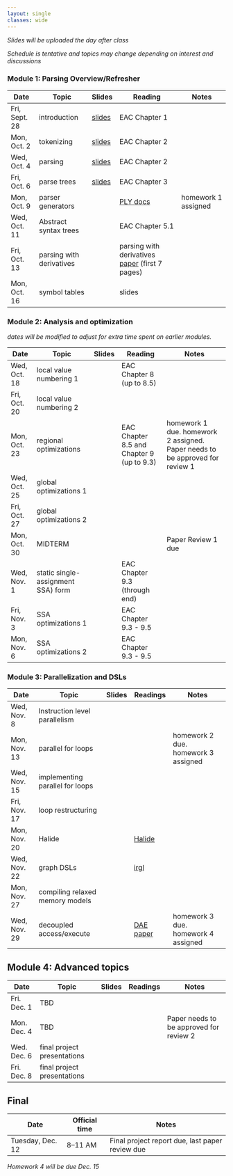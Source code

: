 ```yaml
---
layout: single
classes: wide
---
```


_Slides will be uploaded the day after class_

_Schedule is tentative and topics may change depending on interest and discussions_

### Module 1: Parsing Overview/Refresher

| Date             | Topic                                | Slides                 |   Reading       |  Notes 
|------------------|--------------------------------------|------------------------|-----------------|-
| Fri, Sept. 28    |  introduction                        | [slides](lectures/CSE211Sept29_fa2023.pdf) | EAC Chapter 1   | 
| Mon, Oct. 2      |  tokenizing                          | [slides](lectures/CSE211Oct2_fa2023.pdf)   | EAC Chapter 2   |
| Wed, Oct. 4      |  parsing                             | [slides](lectures/CSE211Oct4_fa2023.pdf)   | EAC Chapter 2   |
| Fri, Oct. 6      |  parse trees                         | [slides](lectures/CSE211Oct6_fa2023.pdf)   | EAC Chapter 3   | 
| Mon, Oct. 9      |  parser generators                   |                        | [PLY docs](https://www.dabeaz.com/ply/) | homework 1 assigned
| Wed, Oct. 11     |  Abstract syntax trees               |                        | EAC Chapter 5.1 | 
| Fri, Oct. 13     |  parsing with derivatives            |                        | parsing with derivatives [paper](https://www.ccs.neu.edu/home/turon/re-deriv.pdf) (first 7 pages) |
| Mon, Oct. 16     |  symbol tables                       |                        | slides          |



### Module 2: Analysis and optimization

_dates will be modified to adjust for extra time spent on earlier modules._

| Date             | Topic                              | Slides | Reading                                   | Notes
|------------------|------------------------------------|--------|-------------------------------------------|-
| Wed, Oct. 18     | local value numbering 1            |        | EAC Chapter 8 (up to 8.5)                 | 
| Fri, Oct. 20     | local value numbering 2            |        |                                           |
| Mon, Oct. 23     | regional optimizations             |        | EAC Chapter 8.5 and Chapter 9 (up to 9.3) | homework 1 due. homework 2 assigned. Paper needs to be approved for review 1
| Wed, Oct. 25     | global optimizations 1             |        |                                           | 
| Fri, Oct. 27     | global optimizations 2             |        |                                           | 
| Mon, Oct. 30     | MIDTERM                            |        |                                           | Paper Review 1 due
| Wed, Nov. 1      | static single-assignment SSA) form |        | EAC Chapter 9.3 (through end)             | 
| Fri, Nov. 3      | SSA optimizations 1                |        | EAC Chapter 9.3 - 9.5                     | 
| Mon, Nov. 6      | SSA optimizations 2                |        | EAC Chapter 9.3 - 9.5                     | 


### Module 3: Parallelization and DSLs

| Date             | Topic                             | Slides |  Readings      | Notes
|------------------|-----------------------------------|--------|----------------|-
| Wed, Nov. 8      | Instruction level parallelism     |        |                |
| Mon, Nov. 13     | parallel for loops                |        |                | homework 2 due. homework 3 assigned
| Wed, Nov. 15     | implementing parallel for loops   |        |                | 
| Fri, Nov. 17     | loop restructuring                |        |                | 
| Mon, Nov. 20     | Halide                            |        |  [Halide](http://people.csail.mit.edu/jrk/halide-pldi13.pdf) |  
| Wed, Nov. 22     | graph DSLs                        |        | [irgl](https://cs.rochester.edu/~sree/papers/sree-oopsla2016.pdf)  | 
| Mon, Nov. 27     | compiling relaxed memory models   |        |                | 
| Wed, Nov. 29     | decoupled access/execute          |        | [DAE paper](https://courses.cs.washington.edu/courses/cse590g/04sp/Smith-1982-Decoupled-Access-Execute-Computer-Architectures.pdf) | homework 3 due. homework 4 assigned



## Module 4: Advanced topics

| Date             | Topic                        | Slides  | Readings | Notes
|------------------|------------------------------|---------|----------|- 
| Fri. Dec. 1      | TBD                          |         |          | 
| Mon. Dec. 4      | TBD                          |         |          | Paper needs to be approved for review 2
| Wed. Dec. 6      | final project presentations  |         |          | 
| Fri. Dec. 8      | final project presentations  |         |          | 


## Final


| Date             | Official time   | Notes  
|------------------|-----------------|--------
| Tuesday, Dec. 12 | 8–11 AM         | Final project report due, last paper review due

_Homework 4 will be due Dec. 15_


